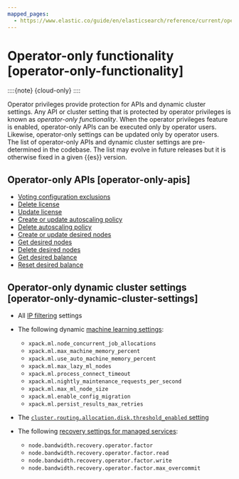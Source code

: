 ```yaml
---
mapped_pages:
  - https://www.elastic.co/guide/en/elasticsearch/reference/current/operator-only-functionality.html
---
```


# Operator-only functionality [operator-only-functionality]

::::{note} 
{cloud-only}
::::


Operator privileges provide protection for APIs and dynamic cluster settings. Any API or cluster setting that is protected by operator privileges is known as *operator-only functionality*. When the operator privileges feature is enabled, operator-only APIs can be executed only by operator users. Likewise, operator-only settings can be updated only by operator users. The list of operator-only APIs and dynamic cluster settings are pre-determined in the codebase. The list may evolve in future releases but it is otherwise fixed in a given {{es}} version.

## Operator-only APIs [operator-only-apis]

* [Voting configuration exclusions](https://www.elastic.co/docs/api/doc/elasticsearch/operation/operation-cluster-post-voting-config-exclusions)
* [Delete license](https://www.elastic.co/docs/api/doc/elasticsearch/operation/operation-license-delete)
* [Update license](https://www.elastic.co/docs/api/doc/elasticsearch/operation/operation-license-post)
* [Create or update autoscaling policy](https://www.elastic.co/docs/api/doc/elasticsearch/operation/operation-autoscaling-put-autoscaling-policy)
* [Delete autoscaling policy](https://www.elastic.co/docs/api/doc/elasticsearch/operation/operation-autoscaling-delete-autoscaling-policy)
* [Create or update desired nodes](https://www.elastic.co/docs/api/doc/elasticsearch/group/endpoint-cluster)
* [Get desired nodes](https://www.elastic.co/docs/api/doc/elasticsearch/group/endpoint-cluster)
* [Delete desired nodes](https://www.elastic.co/docs/api/doc/elasticsearch/group/endpoint-cluster)
* [Get desired balance](https://www.elastic.co/docs/api/doc/elasticsearch/group/endpoint-cluster)
* [Reset desired balance](https://www.elastic.co/docs/api/doc/elasticsearch/group/endpoint-cluster)


## Operator-only dynamic cluster settings [operator-only-dynamic-cluster-settings]

* All [IP filtering](../../security/ip-traffic-filtering.md) settings
* The following dynamic [machine learning settings](asciidocalypse://docs/elasticsearch/docs/reference/elasticsearch/configuration-reference/machine-learning-settings.md):

    * `xpack.ml.node_concurrent_job_allocations`
    * `xpack.ml.max_machine_memory_percent`
    * `xpack.ml.use_auto_machine_memory_percent`
    * `xpack.ml.max_lazy_ml_nodes`
    * `xpack.ml.process_connect_timeout`
    * `xpack.ml.nightly_maintenance_requests_per_second`
    * `xpack.ml.max_ml_node_size`
    * `xpack.ml.enable_config_migration`
    * `xpack.ml.persist_results_max_retries`

* The [`cluster.routing.allocation.disk.threshold_enabled` setting](asciidocalypse://docs/elasticsearch/docs/reference/elasticsearch/configuration-reference/cluster-level-shard-allocation-routing-settings.md#cluster-routing-disk-threshold)
* The following [recovery settings for managed services](asciidocalypse://docs/elasticsearch/docs/reference/elasticsearch/configuration-reference/index-recovery-settings.md#recovery-settings-for-managed-services):

    * `node.bandwidth.recovery.operator.factor`
    * `node.bandwidth.recovery.operator.factor.read`
    * `node.bandwidth.recovery.operator.factor.write`
    * `node.bandwidth.recovery.operator.factor.max_overcommit`



